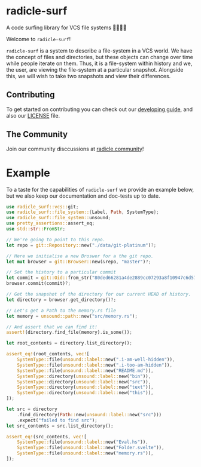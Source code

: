 # radicle-surf

A code surfing library for VCS file systems 🏄‍♀️🏄‍♂️

Welcome to `radicle-surf`!

`radicle-surf` is a system to describe a file-system in a VCS world.
We have the concept of files and directories, but these objects can change over time while people iterate on them.
Thus, it is a file-system within history and we, the user, are viewing the file-system at a particular snapshot.
Alongside this, we will wish to take two snapshots and view their differences.

## Contributing

To get started on contributing you can check out our [developing guide](../DEVELOPMENT.md), and also
our [LICENSE](../LICENSE) file.

## The Community

Join our community disccussions at [radicle.community](https://radicle.community)!

# Example

To a taste for the capabilities of `radicle-surf` we provide an example below, but we also
keep our documentation and doc-tests up to date.

```rust
use radicle_surf::vcs::git;
use radicle_surf::file_system::{Label, Path, SystemType};
use radicle_surf::file_system::unsound;
use pretty_assertions::assert_eq;
use std::str::FromStr;

// We're going to point to this repo.
let repo = git::Repository::new("./data/git-platinum")?;

// Here we initialise a new Broswer for a the git repo.
let mut browser = git::Browser::new(&repo, "master")?;

// Set the history to a particular commit
let commit = git::Oid::from_str("80ded66281a4de2889cc07293a8f10947c6d57fe")?;
browser.commit(commit)?;

// Get the snapshot of the directory for our current HEAD of history.
let directory = browser.get_directory()?;

// Let's get a Path to the memory.rs file
let memory = unsound::path::new("src/memory.rs");

// And assert that we can find it!
assert!(directory.find_file(memory).is_some());

let root_contents = directory.list_directory();

assert_eq!(root_contents, vec![
    SystemType::file(unsound::label::new(".i-am-well-hidden")),
    SystemType::file(unsound::label::new(".i-too-am-hidden")),
    SystemType::file(unsound::label::new("README.md")),
    SystemType::directory(unsound::label::new("bin")),
    SystemType::directory(unsound::label::new("src")),
    SystemType::directory(unsound::label::new("text")),
    SystemType::directory(unsound::label::new("this")),
]);

let src = directory
    .find_directory(Path::new(unsound::label::new("src")))
    .expect("failed to find src");
let src_contents = src.list_directory();

assert_eq!(src_contents, vec![
    SystemType::file(unsound::label::new("Eval.hs")),
    SystemType::file(unsound::label::new("Folder.svelte")),
    SystemType::file(unsound::label::new("memory.rs")),
]);
```
